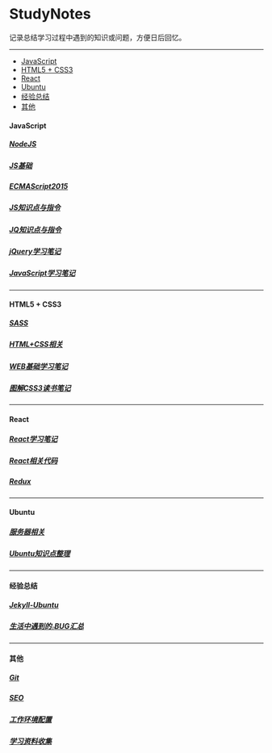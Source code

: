 # StudyNotes

记录总结学习过程中遇到的知识或问题，方便日后回忆。

***

<!-- MarkdownTOC -->

- [JavaScript](#javascript)
- [HTML5 + CSS3](#html5--css3)
- [React](#react)
- [Ubuntu](#ubuntu)
- [经验总结](#经验总结)
- [其他](#其他)

<!-- /MarkdownTOC -->


<a name="javascript"></a>
#### JavaScript

##### [NodeJS](NodeJS.md)
##### [JS基础](JS-miaoV.md)
##### [ECMAScript2015](ES6.md)
##### [JS知识点与指令](JS.md)
##### [JQ知识点与指令](JQ.md)
##### [jQuery学习笔记](jQuery.md)
##### [JavaScript学习笔记](JavaScript.md)

***

<a name="html5--css3"></a>
#### HTML5 + CSS3

##### [SASS](SASS.md)
##### [HTML+CSS相关](html+css.md)
##### [WEB基础学习笔记](HTML5+CSS3.md)
##### [图解CSS3读书笔记](CSS3.md)

***

<a name="react"></a>
#### React

##### [React学习笔记](React.md)
##### [React相关代码](React-ES6.md)
##### [Redux](Redux.md)

***

<a name="ubuntu"></a>
#### Ubuntu

##### [服务器相关](server.md)
##### [Ubuntu知识点整理](Ubuntu.md)

***

<a name="经验总结"></a>
#### 经验总结

##### [Jekyll-Ubuntu](Jekyll.md)
##### [生活中遇到的<small><small><small><small><small>小</small></small></small></small></small>BUG汇总](BUG.md)

***

<a name="其他"></a>
#### 其他

##### [Git](Git.md)
##### [SEO](SEO.md)
##### [工作环境配置](Front-End.md)
##### [学习资料收集](Resource.md)
